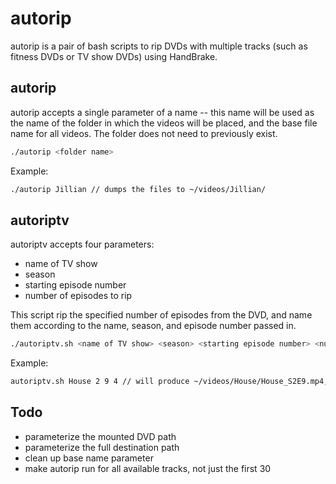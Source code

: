 

# autorip
autorip is a pair of bash scripts to rip DVDs with multiple tracks (such as fitness DVDs or TV show DVDs) using HandBrake.


## autorip

autorip accepts a single parameter of a name -- this name will be used as the name of the folder in which the videos will be placed, and the base file name for all videos. The folder does not need to previously exist.


```bash
./autorip <folder name>
```

Example:

```bash
./autorip Jillian // dumps the files to ~/videos/Jillian/
```

## autoriptv

autoriptv accepts four parameters:

* name of TV show
* season
* starting episode number
* number of episodes to rip

This script rip the specified number of episodes from the DVD, and name them according to the name, season, and episode number passed in.

```bash
./autoriptv.sh <name of TV show> <season> <starting episode number> <number of episodes to rip>
```

Example:

```bash
autoriptv.sh House 2 9 4 // will produce ~/videos/House/House_S2E9.mp4, etc.
```

## Todo
* parameterize the mounted DVD path
* parameterize the full destination path
* clean up base name parameter
* make autorip run for all available tracks, not just the first 30
